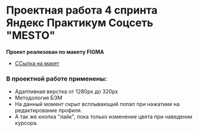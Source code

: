 # Проектная работа 4 спринта Яндекс Практикум Cоцсеть "MESTO" 
**Проект реализован по макету FIGMA**
* [ССылка на макет](https://www.figma.com/file/2cn9N9jSkmxD84oJik7xL7/JavaScript.-Sprint-4?node-id=0%3A1)
### В проектной работе применены:
* Адаптивная верстка от 1280px до 320px
* Методология БЭМ
* На данный момент скрыт всплывающий попап при нажатиии на редактирование профиля. 
* А так же кнопка "лайк", пока только изменение цвета при наведении курсора.